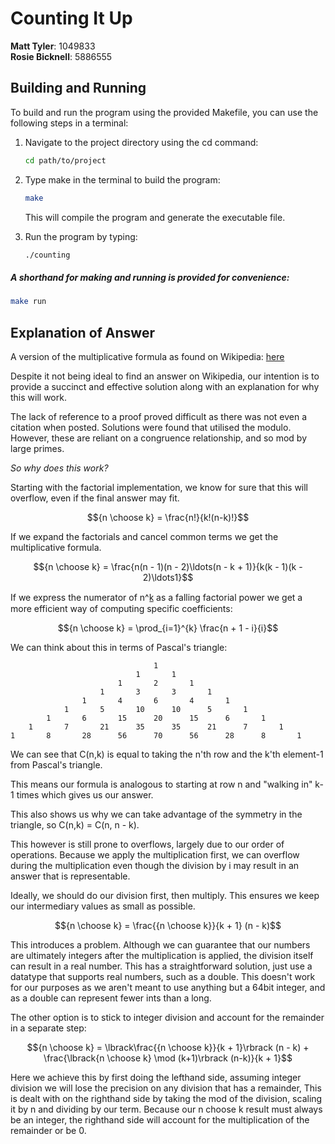 # Counting It Up 

**Matt Tyler**: 1049833      
**Rosie Bicknell**: 5886555

## Building and Running


To build and run the program using the provided Makefile, you can use the following steps in a terminal:

1. Navigate to the project directory using the cd command:

    ```bash
    cd path/to/project
    ```

2. Type make in the terminal to build the program:

    ```bash
    make
    ```

    This will compile the program and generate the executable file.

3. Run the program by typing:

    ```bash
    ./counting
    ```

##### A shorthand for making and running is provided for convenience:

```bash
make run
```

## Explanation of Answer

A version of the multiplicative formula as found on Wikipedia: [here](https://en.wikipedia.org/wiki/Binomial_coefficient#In_programming_languages:~:text=Implementation%20in%20the%20C%20language%3A)

Despite it not being ideal to find an answer on Wikipedia, our intention is to provide a succinct and effective solution along with an explanation for why this will work.  

The lack of reference to a proof proved difficult as there was not even a citation when posted. Solutions were found that utilised the modulo. However, these are reliant on a congruence relationship, and so mod by large primes.


*So why does this work?*

Starting with the factorial implementation, we know for sure that this will overflow, even if the final answer may fit.

$${n \choose k} = \frac{n!}{k!(n-k)!}$$


If we expand the factorials and cancel common terms we get the multiplicative formula.

$${n \choose k} = \frac{n(n - 1)(n - 2)\ldots(n - k + 1)}{k(k - 1)(k - 2)\ldots1}$$


If we express the numerator of n^k̲ as a falling factorial power we get a more efficient way of computing specific coefficients:


$${n \choose k} = \prod_{i=1}^{k} \frac{n + 1 - i}{i}$$


We can think about this in terms of Pascal's triangle:



									1
								1		1
							1		2		1
						1		3		3		1
					1		4		6		4		1
				1		5		10		10		5		1
			1		6		15		20		15		6		1
		1 		7 		21		35		35		21		7 		1
	1 		8 		28		56		70		56		28		8 		1


We can see that C(n,k) is equal to taking the n'th row and the k'th element-1 from Pascal's triangle.

This means our formula is analogous to starting at row n and "walking in" k-1 times which gives us our answer.

This also shows us why we can take advantage of the symmetry in the triangle, so C(n,k) = C(n, n - k).

This however is still prone to overflows, largely due to our order of operations. Because we apply the multiplication first,
we can overflow during the multiplication even though the division by i may result in an answer that is representable.

Ideally, we should do our division first, then multiply. This ensures we keep our intermediary values as small as possible.

$${n \choose k} = \frac{{n \choose k}}{k + 1} (n - k)$$


This introduces a problem. Although we can guarantee that our numbers are ultimately integers after the multiplication is applied,
the division itself can result in a real number. This has a straightforward solution, just use a datatype that supports real numbers,
such as a double. This doesn't work for our purposes as we aren't meant to use anything but a 64bit integer, and as a double can represent fewer
ints than a long.

The other option is to stick to integer division and account for the remainder in a separate step:


$${n \choose k} = \lbrack\frac{{n \choose k}}{k + 1}\rbrack (n - k) + \frac{\lbrack{n \choose k} \mod (k+1)\rbrack (n-k)}{k + 1}$$


Here we achieve this by first doing the lefthand side, assuming integer division we will lose the precision on any division that has a remainder,
This is dealt with on the righthand side by taking the mod of the division, scaling it by n and dividing by our term. Because our n choose k result
must always be an integer, the righthand side will account for the multiplication of the remainder or be 0.
